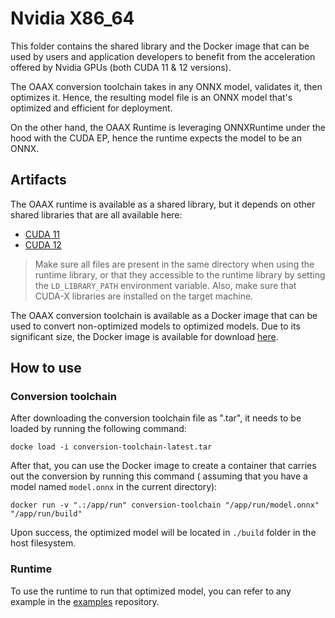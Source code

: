 # Nvidia X86_64

This folder contains the shared library and the Docker image that can be used by users and application developers to
benefit from the acceleration offered by Nvidia GPUs (both CUDA 11 & 12 versions).

The OAAX conversion toolchain takes in any ONNX model, validates it, then optimizes it. Hence, the resulting model file
is an ONNX model that's optimized and efficient for deployment.

On the other hand, the OAAX Runtime is leveraging ONNXRuntime under the hood with the CUDA EP, hence the runtime expects
the model to be an ONNX.

## Artifacts

The OAAX runtime is available as a shared library, but it depends on other shared libraries that are all available here:
- [CUDA 11](https://download.sclbl.net/OAAX/runtimes/CUDA-11/)
- [CUDA 12](https://download.sclbl.net/OAAX/runtimes/CUDA-12/)

> Make sure all files are present in the same directory when using the runtime library, or that they accessible to the 
runtime library by setting the `LD_LIBRARY_PATH` environment variable.
> Also, make sure that CUDA-X libraries are installed on the target machine.

The OAAX conversion toolchain is available as a Docker image that can be used to convert non-optimized models to
optimized models. Due to its significant size, the Docker image is available for
download [here](https://download.sclbl.net/OAAX/toolchains/conversion-toolchain-latest.tar).

## How to use

### Conversion toolchain

After downloading the conversion toolchain file as ".tar", it needs to be loaded by running the following command:

```shell
docke load -i conversion-toolchain-latest.tar
```

After that, you can use the Docker image to create a container that carries out the conversion by running this command (
assuming that you have a model named `model.onnx` in the current directory):

```shell
docker run -v ".:/app/run" conversion-toolchain "/app/run/model.onnx" "/app/run/build"
```

Upon success, the optimized model will be located in `./build` folder in the host filesystem.

### Runtime

To use the runtime to run that optimized model, you can refer to any example in
the [examples](https://github.com/oaax-standard/examples) repository.
